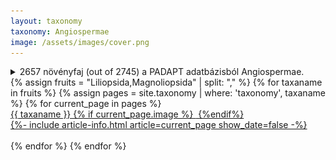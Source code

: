 ```yaml
---
layout: taxonomy
taxonomy: Angiospermae
image: /assets/images/cover.png
---
```

<details>
<summary>
2657 növényfaj (out of 2745) a PADAPT adatbázisból Angiospermae.  

</summary> 

{%capture content%}
#### Common Features among Angiosperms. Differences from Other Tracheophyta Groups

- Angiosperms have **flowers and fruits**, while gymnosperms do not. Gymnosperms produce **seeds that are not enclosed** in an ovary. Others are producing **spores**.
  - **Flowers**: The primary reproductive structures, which facilitate pollination.
  - **Fruits**: Develop from the ovary after fertilization, enclosing the seeds."angiosperm" originates from Greek, meaning "enclosed seed"
- Angiosperms have reduced gametophytes, which are smaller than those in gymnosperms. This reduction allows for quicker fertilization processes.
- In angiosperms, **the endosperm**, which provides nutrition to the developing embryo, **forms after fertilization**, a feature not present in gymnosperms. 
- Xylem Composition: The xylem of angiosperms is composed of **vessel elements**, which are more efficient in water transport compared to the tracheids found in gymnosperms.

### Liliopsida or Magnoliopsida
{% endcapture %}
{{content | markdownify}}

<div data-featherlight-gallery data-featherlight-filter="a">
  <a href="/assets/images/monocot-dicot.jpg"><img src="/assets/images/monocot-dicot.jpg" alt=""></a>
</div>

</details>

<div id="taxa-info">

<div class="container">
{% assign fruits = "Liliopsida,Magnoliopsida" | split: "," %}
{% for taxaname in fruits  %}
{% assign pages = site.taxonomy | where: 'taxonomy', taxaname %}
{% for current_page in pages  %}
<a href="/taxonomy/{{ taxaname }}">
    <div class="card-small card--clickable ">
        <div class="card__content">
            <div class="card__header" >
                {{ taxaname }}
                {% if current_page.image %}
                <img src="{{ current_page.image}}"  alt=""/>
                {%endif%}
            </div>
                {%- include article-info.html article=current_page show_date=false -%}
        </div>
        </div>
<br>
        </a>
{% endfor %}
{% endfor %}
</div>
</div>

